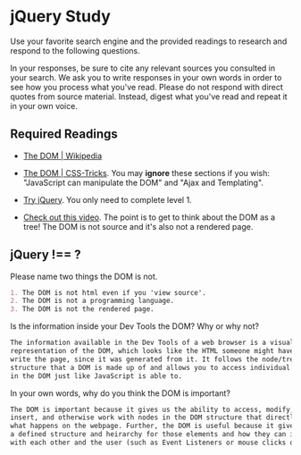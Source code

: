 # jQuery Study

Use your favorite search engine and the provided readings to research and
respond to the following questions.

In your responses, be sure to cite any relevant sources you consulted in your
search. We ask you to write responses in your own words in order to see how you
process what you've read. Please do not respond with direct quotes from source
material. Instead, digest what you've read and repeat it in your own voice.

## Required Readings

-   [The DOM | Wikipedia](https://en.wikipedia.org/wiki/Document_Object_Model)

-   [The DOM | CSS-Tricks](https://css-tricks.com/dom/). You may **ignore**
    these sections if you wish: "JavaScript can manipulate the DOM" and "Ajax
    and Templating".

-   [Try jQuery](http://try.jquery.com/). You only need to complete level 1.

-   [Check out this video](https://www.youtube.com/watch?v=n1cKlKM3jYI). The
point is to get to think about the DOM as a tree! The DOM is not source and
it's also not a rendered page.

## jQuery !== ?

Please name two things the DOM is not.

```md
1. The DOM is not html even if you 'view source'.
2. The DOM is not a programming language.
3. The DOM is not the rendered page.
```

Is the information inside your Dev Tools the DOM? Why or why not?

```md
The information available in the Dev Tools of a web browser is a visual
representation of the DOM, which looks like the HTML someone might have used to
write the page, since it was generated from it. It follows the node/tree
structure that a DOM is made up of and allows you to access individual elements
in the DOM just like JavaScript is able to.
```

In your own words, why do you think the DOM is important?

```md
The DOM is important because it gives us the ability to access, modify, remove,
insert, and otherwise work with nodes in the DOM structure that directly affects
what happens on the webpage. Further, the DOM is useful because it gives us
a defined structure and heirarchy for those elements and how they can interact
with each other and the user (such as Event Listeners or mouse clicks on the page).
```
